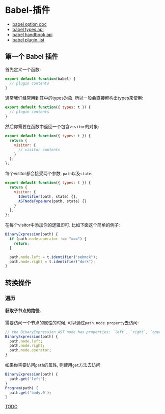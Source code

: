 # Babel-插件


- [babel option doc](https://babel.dev/docs/en/options#compact)
- [babel types api](https://babeljs.io/docs/en/babel-types#importspecifier)
- [babel handbook api](https://github.com/jamiebuilds/babel-handbook/blob/master/translations/en/plugin-handbook.md#toc-get-the-path-of-a-sub-node)
- [babel plugin list](https://babeljs.io/docs/en/plugins/)

## 第一个 Babel 插件

首先定义一个函数:

```js
export default function(babel) {
  // plugin contents
}
```

通常我们经常用到其中的types对象, 所以一般会直接解构出types来使用:

```js
export default function({ types: t }) {
  // plugin contents
}
```

然后你需要在函数中返回一个包含`visitor`的对象:

```js
export default function({ types: t }) {
  return {
    visitor: {
      // visitor contents
    }
  };
};
```

每个visitor都会接受两个参数: `path`以及`state`:

```js
export default function({ types: t }) {
  return {
    visitor: {
      Identifier(path, state) {},
      ASTNodeTypeHere(path, state) {}
    }
  };
};
```

在每个visitor中添加你的逻辑即可. 比如下面这个简单的例子:

```js
BinaryExpression(path) {
  if (path.node.operator !== "===") {
    return;
  }

  path.node.left = t.identifier("sebmck");
  path.node.right = t.identifier("dork");
}
```

## 转换操作

### 遍历

#### 获取子节点的路径. 

需要访问一个节点的属性的时候, 可以通过`path.node.property`去访问:

```js
// the BinaryExpression AST node has properties: `left`, `right`, `operator`
BinaryExpression(path) {
  path.node.left;
  path.node.right;
  path.node.operator;
}
```

如果你需要访问`path`的属性, 则使用`get`方法去访问:

```js
BinaryExpression(path) {
  path.get('left'); 
}
Program(path) {
  path.get('body.0');
}
```



[TODO](https://github.com/jamiebuilds/babel-handbook/blob/master/translations/en/plugin-handbook.md#get-the-path-of-sub-node)